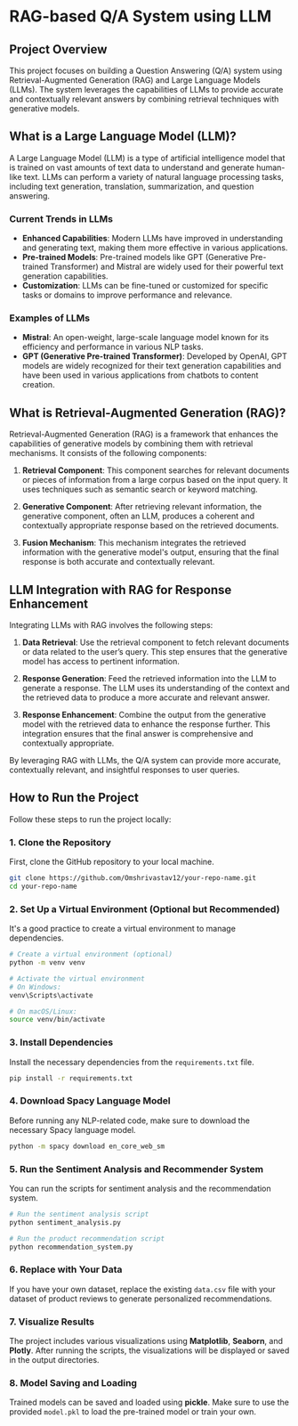 # RAG-based Q/A System using LLM

## Project Overview

This project focuses on building a Question Answering (Q/A) system using Retrieval-Augmented Generation (RAG) and Large Language Models (LLMs). The system leverages the capabilities of LLMs to provide accurate and contextually relevant answers by combining retrieval techniques with generative models.

## What is a Large Language Model (LLM)?

A Large Language Model (LLM) is a type of artificial intelligence model that is trained on vast amounts of text data to understand and generate human-like text. LLMs can perform a variety of natural language processing tasks, including text generation, translation, summarization, and question answering.

### Current Trends in LLMs

- **Enhanced Capabilities**: Modern LLMs have improved in understanding and generating text, making them more effective in various applications.
- **Pre-trained Models**: Pre-trained models like GPT (Generative Pre-trained Transformer) and Mistral are widely used for their powerful text generation capabilities.
- **Customization**: LLMs can be fine-tuned or customized for specific tasks or domains to improve performance and relevance.

### Examples of LLMs

- **Mistral**: An open-weight, large-scale language model known for its efficiency and performance in various NLP tasks.
- **GPT (Generative Pre-trained Transformer)**: Developed by OpenAI, GPT models are widely recognized for their text generation capabilities and have been used in various applications from chatbots to content creation.

## What is Retrieval-Augmented Generation (RAG)?

Retrieval-Augmented Generation (RAG) is a framework that enhances the capabilities of generative models by combining them with retrieval mechanisms. It consists of the following components:

1. **Retrieval Component**: This component searches for relevant documents or pieces of information from a large corpus based on the input query. It uses techniques such as semantic search or keyword matching.

2. **Generative Component**: After retrieving relevant information, the generative component, often an LLM, produces a coherent and contextually appropriate response based on the retrieved documents.

3. **Fusion Mechanism**: This mechanism integrates the retrieved information with the generative model's output, ensuring that the final response is both accurate and contextually relevant.


## LLM Integration with RAG for Response Enhancement

Integrating LLMs with RAG involves the following steps:

1. **Data Retrieval**: Use the retrieval component to fetch relevant documents or data related to the user’s query. This step ensures that the generative model has access to pertinent information.

2. **Response Generation**: Feed the retrieved information into the LLM to generate a response. The LLM uses its understanding of the context and the retrieved data to produce a more accurate and relevant answer.

3. **Response Enhancement**: Combine the output from the generative model with the retrieved data to enhance the response further. This integration ensures that the final answer is comprehensive and contextually appropriate.

By leveraging RAG with LLMs, the Q/A system can provide more accurate, contextually relevant, and insightful responses to user queries.



## How to Run the Project

Follow these steps to run the project locally:

### 1. Clone the Repository

First, clone the GitHub repository to your local machine.

```bash
git clone https://github.com/Omshrivastav12/your-repo-name.git
cd your-repo-name
```

### 2. Set Up a Virtual Environment (Optional but Recommended)

It's a good practice to create a virtual environment to manage dependencies.

```bash
# Create a virtual environment (optional)
python -m venv venv

# Activate the virtual environment
# On Windows:
venv\Scripts\activate

# On macOS/Linux:
source venv/bin/activate
```

### 3. Install Dependencies

Install the necessary dependencies from the `requirements.txt` file.

```bash
pip install -r requirements.txt
```

### 4. Download Spacy Language Model

Before running any NLP-related code, make sure to download the necessary Spacy language model.

```bash
python -m spacy download en_core_web_sm
```

### 5. Run the Sentiment Analysis and Recommender System

You can run the scripts for sentiment analysis and the recommendation system.

```bash
# Run the sentiment analysis script
python sentiment_analysis.py

# Run the product recommendation script
python recommendation_system.py
```

### 6. Replace with Your Data

If you have your own dataset, replace the existing `data.csv` file with your dataset of product reviews to generate personalized recommendations.

### 7. Visualize Results

The project includes various visualizations using **Matplotlib**, **Seaborn**, and **Plotly**. After running the scripts, the visualizations will be displayed or saved in the output directories.

### 8. Model Saving and Loading

Trained models can be saved and loaded using **pickle**. Make sure to use the provided `model.pkl` to load the pre-trained model or train your own.


